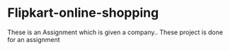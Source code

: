# Flipkart-online-shopping
These is an Assignment which is given a company..
These project is done for an assignment 

